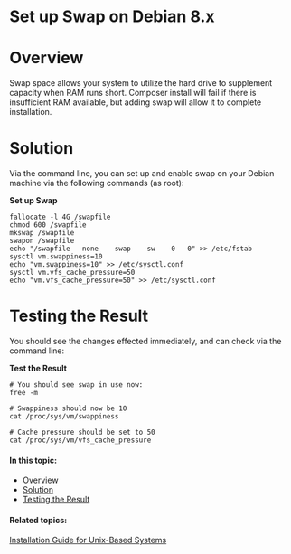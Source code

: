 # Set up Swap on Debian 8.x

# Overview

Swap space allows your system to utilize the hard drive to supplement capacity when RAM runs short. Composer install will fail if there is insufficient RAM available, but adding swap will allow it to complete installation.

# Solution

Via the command line, you can set up and enable swap on your Debian machine via the following commands (as root):

**Set up Swap**

```
fallocate -l 4G /swapfile
chmod 600 /swapfile
mkswap /swapfile
swapon /swapfile
echo "/swapfile   none    swap    sw    0   0" >> /etc/fstab
sysctl vm.swappiness=10
echo "vm.swappiness=10" >> /etc/sysctl.conf
sysctl vm.vfs_cache_pressure=50
echo "vm.vfs_cache_pressure=50" >> /etc/sysctl.conf
```

# Testing the Result

You should see the changes effected immediately, and can check via the command line:

**Test the Result**

```
# You should see swap in use now:
free -m

# Swappiness should now be 10
cat /proc/sys/vm/swappiness

# Cache pressure should be set to 50
cat /proc/sys/vm/vfs_cache_pressure
```

#### In this topic:

-   [Overview](#SetupSwaponDebian8.x-Overview)
-   [Solution](#SetupSwaponDebian8.x-Solution)
-   [Testing the Result](#SetupSwaponDebian8.x-TestingtheResult)

#### Related topics:

[Installation Guide for Unix-Based Systems](Installation_Guide_for_Unix-Based_Systems)


